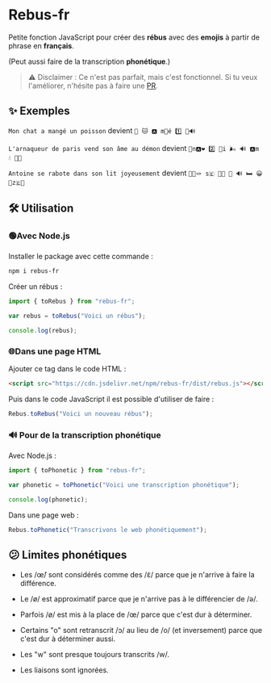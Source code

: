 # Rebus-fr

Petite fonction JavaScript pour créer des **rébus** avec des **emojis** à partir de phrase en **français**.

(Peut aussi faire de la transcription **phonétique**.)

> ⚠️ Disclaimer : Ce n'est pas parfait, mais c'est fonctionnel.
> Si tu veux l'améliorer, n'hésite pas à faire une [PR](https://github.com/ptlc8/rebus/pulls).


## ✨ Exemples

`Mon chat a mangé un poisson` devient `🗻 🐱 🅰️ m👼é 1️⃣ 🫛🔊`

`L'arnaqueur de paris vend son âme au démon` devient `🥓n🅰️❤️ 2️⃣ 🍰i 🌬️ 🔊 🅰️m 💧 🎲🗻`

`Antoine se rabote dans son lit joyeusement` devient `📅🫵🪢 s🇪 🐀👢 🦷 🔊 🛏️ 😀👀z🇪🤥`


## 🛠️ Utilisation

### 🟢Avec Node.js

Installer le package avec cette commande :

```sh
npm i rebus-fr
```

Créer un rébus :

```js
import { toRebus } from "rebus-fr";

var rebus = toRebus("Voici un rébus");

console.log(rebus);
```


### 🌐Dans une page HTML 

Ajouter ce tag dans le code HTML :

```html
<script src="https://cdn.jsdelivr.net/npm/rebus-fr/dist/rebus.js"></script>
```

Puis dans le code JavaScript il est possible d'utiliser de faire :

```js
Rebus.toRebus("Voici un nouveau rébus");
```


### 🔊 Pour de la transcription phonétique

Avec Node.js :

```js
import { toPhonetic } from "rebus-fr";

var phonetic = toPhonetic("Voici une transcription phonétique");

console.log(phonetic);
```

Dans une page web :

```js
Rebus.toPhonetic("Transcrivons le web phonétiquement");
```


## 😕 Limites phonétiques

- Les /œ̃/ sont considérés comme des /ɛ̃/ parce que je n'arrive à faire la différence.

- Le /ø/ est approximatif parce que je n'arrive pas à le différencier de /ə/.

- Parfois /ø/ est mis à la place de /œ/ parce que c'est dur à déterminer.

- Certains "o" sont retranscrit /ɔ/ au lieu de /o/ (et inversement) parce que c'est dur à déterminer aussi.

- Les "w" sont presque toujours transcrits /w/.

- Les liaisons sont ignorées.
